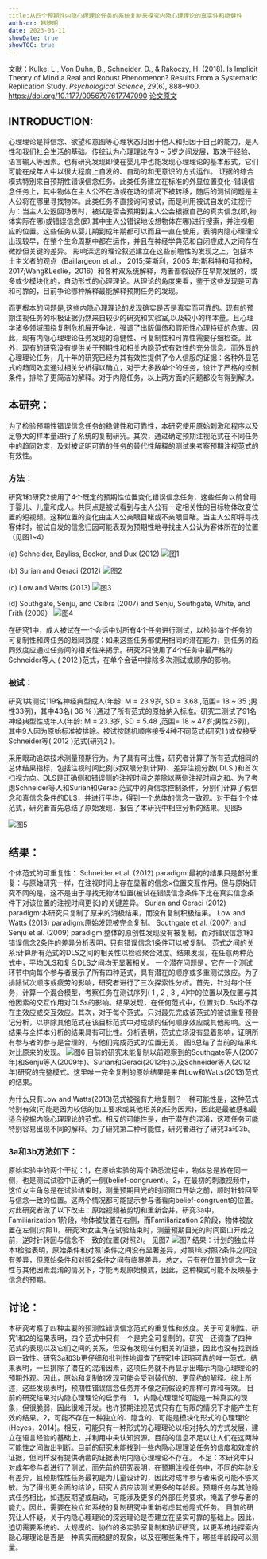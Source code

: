 ```yaml
---
title:从四个预期性内隐心理理论任务的系统复制来探究内隐心理理论的真实性和稳健性
auth-or: 韩黎明
date: 2023-03-11
showDate: true
showTOC: true
---
```

文献：Kulke, L., Von Duhn, B., Schneider, D., & Rakoczy, H. (2018). Is Implicit Theory of Mind a Real and Robust Phenomenon? Results From a Systematic Replication Study. _Psychological Science_, _29_(6), 888–900. https://doi.org/10.1177/0956797617747090
[论文原文](../Source_Files/2023-03-11-HLM.pdf)


## INTRODUCTION:
心理理论是将信念、欲望和意图等心理状态归因于他人和归因于自己的能力，是人性和我们社会生活的基础。传统认为心理理论在3 ~ 5岁之间发展，取决于经验、语言输入等因素。也有研究发现即使在婴儿中也能发现心理理论的基本形式，它们可能在成年人中以很大程度上自发的、自动的和无意识的方式运作。
证据的综合模式特别来自预期性错误信念任务。此类任务建立在标准的外显位置变化-错误信念任务上，其中物体在主人公不在场或在场的情况下被转移，随后的测试问题是主人公将在哪里寻找物体。此类任务不直接询问被试，而是利用被试自发的注视行为：当主人公返回场景时，被试是否会预期到主人公会根据自己的真实信念(即,物体实际在哪)或错误信念(即,其中主人公错误地设想物体在哪)进行搜索，并注视相应的位置。这些任务从婴儿期到成年期都可以而且一直在使用，表明内隐心理理论出现较早，在整个生命周期中都在运作，并且在神经学典范和自闭症成人之间存在微妙但关键的差异。
影响深远的理论叙述建立在这些前瞻性的发现之上，包括本土主义者的观点（Baillargeon et al.， 2015;莱斯利，2005 年;斯科特和拜拉根，2017;Wang&Leslie，2016）和各种双系统解释，两者都假设存在早期发展的，或多或少模块化的，自动形式的心理理论。从理论的角度来看，鉴于这些发现是可靠和可靠的，目前争论哪种解释最能解释预期任务的发现。

而更根本的问题是,这些内隐心理理论的发现确实是否是真实而可靠的。现有的预期注视任务的积极证据仍然来自较少的研究和实验室,以及较小的样本量。且心理学诸多领域围绕复制危机展开争论，强调了出版偏倚和假阳性心理特征的危害。因此，现有内隐心理理论任务发现的稳健性、可复制性和可靠性需要仔细检查。此外，现有的研究没有提供关于预期性和相关内隐范式有效性的充分信息。而外显的心理理论任务，几十年的研究已经为其有效性提供了令人信服的证据：各种外显范式的趋同效度通过相关分析得以确立，对于大多数单个的任务，设计了严格的控制条件，排除了更简洁的解释。对于内隐任务，以上两方面的问题都没有得到解决。
## 本研究：
为了检验预期性错误信念任务的稳健性和可靠性，本研究使用原始刺激和程序以及足够大的样本量进行了系统的复制研究。其次，通过确定预期注视范式在不同任务中的趋同效度，及对被证明可靠的任务的替代性解释的测试来考察预期注视范式的有效性。

### 方法：
研究1和研究2使用了4个既定的预期性位置变化错误信念任务，这些任务以前曾用于婴儿、儿童和成人。共同点是被试看到与主人公有一定相关性的目标物体改变位置的短视频。这种位置的变化由主人公亲眼目睹或不亲眼目睹。当主人公即将寻找客体时，被试自发的信念归因可能表现为预期性地寻找主人公认为客体所在的位置（见图1~4）

(a) Schneider, Bayliss, Becker, and Dux (2012)
![图1](../Supporting_Information/2023-03-11-HLM-Fig1.png)

(b) Surian and Geraci (2012)
![图2](../Supporting_Information/2023-03-11-HLM-Fig2.png)

(c) Low and Watts (2013)
![图3](../Supporting_Information/2023-03-11-HLM-Fig3.png)

(d) Southgate, Senju, and Csibra (2007) and Senju, Southgate, White, and Frith (2009）
![图4](../Supporting_Information/2023-03-11-HLM-Fig4.png)

在研究1中，成人被试在一个会话中对所有4个任务进行测试，以检验每个任务的可复制性和跨任务的趋同效度：如果这些任务都使用相同的潜在能力，则任务的趋同效度应通过任务间的相关性来揭示。研究2只使用了4个任务中最严格的Schneider等人 ( 2012 )范式，在单个会话中排除多次测试或顺序的影响。
### 被试：
研究1共测试119名神经典型成人(年龄: M = 23.9岁, SD = 3.68 ,范围= 18 ~ 35 ;男性33例)，其中43名( 36 % )通过了所有范式的原始纳入标准。研究二测试了91名神经典型性成年人(年龄: M = 23.3岁, SD = 5.48 ,范围= 18 ~ 47岁;男性25例)，其中9人因为原始标准被排除。被试按随机顺序接受4种不同范式(研究1 )或仅接受Schneider等( 2012 )范式(研究2 )。

采用眼动追踪技术测量预期行为。为了具有可比性，研究者计算了所有范式相同的总体结果指标，包括注视时间比例(对双眼分别计算)、差异注视分数( DLS )和首次扫视方向。DLS是正确侧和错误侧的注视时间之差除以两侧注视时间之和。为了考虑Schneider等人和Surian和Geraci范式中的真信念控制条件，分别们计算了假信念和真信念条件的DLS，并进行平均，得到一个总体的信念一致观。对于每个个体范式，研究者首先总结了原始发现，报告了本研究中相应分析的结果。见图5

![图5](../Supporting_Information/2023-03-11-HLM-Fig5.png)
## 结果：
个体范式的可重复性：
Schneider et al. (2012) paradigm:最初的结果只是部分重复：与原始研究一样，在注视时间上存在显著的信念×位置交互作用。但与原始研究不同的是，这不是由于寻找无物体位置(被试在错误信念条件下比在真实信念条件下对该位置的注视时间更长)的关键差异。
Surian and Geraci (2012) paradigm:本研究只复制了原来的消极结果，而没有复制积极结果。
Low and Watts (2013) paradigm:原始发现被完全复制。
Southgate et al. (2007) and Senju et al. (2009) paradigm:整体的原创性发现没有被复制，而对错误信念1和错误信念2条件的差异分析表明，只有错误信念1条件可以被复制。
范式之间的关系:计算所有范式的DLS之间的相关性以检验聚合效度。结果发现，在任意两种范式中，平均DLS和复合DLS之间均无显著相关。
一个潜在问题是，它在一个测试环节中向每个参与者展示了所有四种范式，具有潜在的顺序或多重测试效应。为了排除试次顺序或疲劳的影响，研究者进行了三次探索性分析。首先，针对每个任务，计算一个混合模型，考察任务在测试序列( 1 , 2 , 3 , 4)中的位置以及位置与其他因素的交互作用对DLSs的影响。结果发现，在任何范式中，位置对DLSs均不存在主效应或交互效应。其次，对于每个范式，只对最先完成该范式的被试重复预登记分析，以排除其他范式在该目标范式中对成绩的任何顺序效应或其他影响。这一结果与全样本分析的结果具有可比性。分析表明，范式立场没有显着影响，证明所有参与者的参与是合理的，与他们完成范式的位置无关。
图6总结了当前的结果和对比原来的发现。
![图6](../Supporting_Information/2023-03-11-HLM-Fig6.png)
目前的研究未能复制以前观察到的Southgate等人(2007年)和Senju等人(2009年)、Surian和Geraci(2012年)以及Schneider等人(2012年)研究的完整模式。这里唯一完全复制的原始结果是来自Low和Watts(2013)范式的结果。

为什么只有Low and Watts(2013)范式被强有力地复制？一种可能性是，这种范式特别有效(可能是因为较低的加工要求或其他相关的任务因素)，因此是最敏感和最适合挖掘内隐心理理论的范式。相反的可能性是，由于潜在的混淆，这项任务可能特别容易出现不同的解释。为了研究第二种可能性，研究者进行了研究3a和3b。
### 3a和3b方法如下：
原始实验中的两个干扰：1，在原始实验的两个熟悉流程中，物体总是放在同一侧，也是测试试验中正确的一侧(belief-congruent)。2，在最初的刺激视频中，这位女主角总是在试验结束时，测量预期目光的时间窗口开始之前，顺时针转回至与信念一致的位置。这两个情况都可能提示参与者看向belief-congruent的位置。
对此研究者做了以下改进：原始视频被剪切和重新合并，研究3a中，Familiarization 1阶段，物体被放置在右侧，而Familiarization 2阶段，物体被放置在左侧(对照1)。研究3b女主角在试验结束时，测量预期目光的时间窗口开始之前，逆时针转回与信念不一致的位置(对照2)。
见图7
![图7](../Supporting_Information/2023-03-11-HLM-Fig7.png)
结果：计划的独立样本t检验表明，原始条件和对照1条件之间没有显著差异，对照1和对照2条件之间没有差异，但原始条件和对照2条件之间有临界差异。总之，只有在位置的信念一致性与其他因素混淆的情况下，才能再现原始模式，因此，这种模式可能不反映基于信念的预期。
## 讨论：
本研究考察了四种主要的预测性错误信念范式的重复性和效度。关于可复制性，研究1和2的结果表明，四个范式中只有一个是完全可复制的。研究一还调查了四种范式的表现以及它们之间的关系，但没有发现任何相关的证据，因此也没有找到趋同一致性。研究3a和3b更仔细和批判性地调查了研究1中证明可靠的唯一范式。结果表明，一旦排除了潜在的混淆因素，这项任务就不再显示出暗示内隐心理理论的预期外观。因此，原始和复制的发现可能会受到替代的、更简约的解释。综上所述，这些发现表明，预期性错误信念任务并不像之前假设的那样可靠和有效。
目前的研究结果对内隐心理理论的启示有：1，内隐心理理论可能是一种真实的现象，但很脆弱，因此很难开发。也许预期注视范式只有在有限的情况下才能产生有效的结果。2，可能不存在一种独立的、隐含的、可能是模块化形式的心理理论(Heyes，2014)。相反，可能只有一种形式的心理理论以相对持久的方式发展，建立在语言经验的基础上，并利用中央认知资源。目前的信息不足以让人们在这两种可能性之间做出判断。目前的研究未能找到一些内隐心理理论任务的信度和效度的证据，但同样没有提供确凿的证据表明内隐心理理论不存在。
不足：本研究中只对成年参与者进行了测试，而先前的研究表明，在预期注视任务中，不同的年龄没有差异，且预期性性任务最初是为儿童设计的，因此对成年参与者来说可能不够灵敏。为了得出更全面的结论，研究人员应该测试更多的年龄段。预期任务与其他隐式任务相比，如违反期望或启动，可能涉及更多的外部任务要求，掩盖了参与者的能力。因此，需要在独立和系统的复制研究中重新考虑其他隐式任务。
目前的研究让人怀疑，关于内隐心理理论的深远理论是否建立在坚实可靠的基础上。因此，迫切需要系统的、大规模的、协作的多实验室复制和验证研究，以更系统地探索内隐心理理论是否是一种真实而稳健的现象，以及在哪些条件下，哪些年龄段可以测量。
